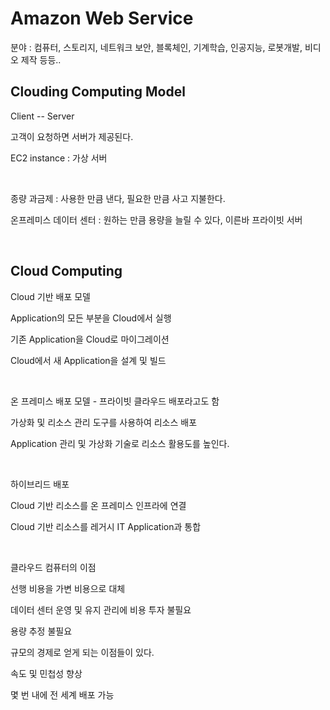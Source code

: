 # Amazon Web Service

분야 : 컴퓨터, 스토리지, 네트워크 보안, 블록체인, 기계학습, 인공지능, 로봇개발, 비디오 제작 등등..

## Clouding Computing Model

Client -- Server

고객이 요청하면 서버가 제공된다.

EC2 instance : 가상 서버

</br>

종량 과금제 : 사용한 만큼 낸다, 필요한 만큼 사고 지불한다.

온프레미스 데이터 센터 : 원하는 만큼 용량을 늘릴 수 있다, 이른바 프라이빗 서버

</br>

## Cloud Computing

Cloud 기반 배포 모델

Application의 모든 부분을 Cloud에서 실행

기존 Application을 Cloud로 마이그레이션

Cloud에서 새 Application을 설계 및 빌드

</br>

온 프레미스 배포 모델 - 프라이빗 클라우드 배포라고도 함

가상화 및 리소스 관리 도구를 사용하여 리소스 배포

Application 관리 및 가상화 기술로 리소스 활용도를 높인다.

</br>

하이브리드 배포

Cloud 기반 리소스를 온 프레미스 인프라에 연결

Cloud 기반 리소스를 레거시 IT Application과 통합

</br>

클라우드 컴퓨터의 이점

선행 비용을 가변 비용으로 대체

데이터 센터 운영 및 유지 관리에 비용 투자 불필요

용량 추정 불필요

규모의 경제로 얻게 되는 이점들이 있다.

속도 및 민첩성 향상

몇 번 내에 전 세계 배포 가능

